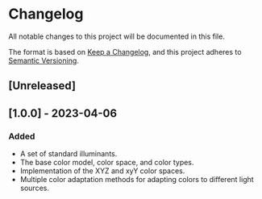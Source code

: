 # Changelog

All notable changes to this project will be documented in this file.

The format is based on [Keep a Changelog](https://keepachangelog.com/en/1.0.0/),
and this project adheres to [Semantic Versioning](https://semver.org/spec/v2.0.0.html).

## [Unreleased]

## [1.0.0] - 2023-04-06

### Added

- A set of standard illuminants.
- The base color model, color space, and color types.
- Implementation of the XYZ and xyY color spaces.
- Multiple color adaptation methods for adapting colors to different light sources.
